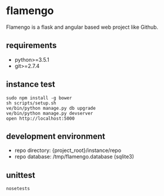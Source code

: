 # flamengo

Flamengo is a flask and angular based web project like Github.

## requirements

* python>=3.5.1
* git>=2.7.4

## instance test

```
sudo npm install -g bower
sh scripts/setup.sh
ve/bin/python manage.py db upgrade
ve/bin/python manage.py devserver
open http://localhost:5000
```

## development environment
* repo directory: {project_root}/instance/repo
* repo database: /tmp/flamengo.database (sqlite3)

## unittest

```
nosetests
```
